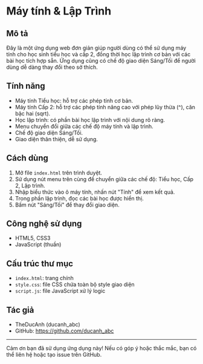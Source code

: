 # Máy tính & Lập Trình

## Mô tả
Đây là một ứng dụng web đơn giản giúp người dùng có thể sử dụng máy tính cho học sinh tiểu học và cấp 2, đồng thời học lập trình cơ bản với các bài học tích hợp sẵn. Ứng dụng cũng có chế độ giao diện Sáng/Tối để người dùng dễ dàng thay đổi theo sở thích.

## Tính năng
- Máy tính Tiểu học: hỗ trợ các phép tính cơ bản.
- Máy tính Cấp 2: hỗ trợ các phép tính nâng cao với phép lũy thừa (^), căn bậc hai (sqrt).
- Học lập trình: có phần bài học lập trình với nội dung rõ ràng.
- Menu chuyển đổi giữa các chế độ máy tính và lập trình.
- Chế độ giao diện Sáng/Tối.
- Giao diện thân thiện, dễ sử dụng.

## Cách dùng
1. Mở file `index.html` trên trình duyệt.
2. Sử dụng nút menu trên cùng để chuyển giữa các chế độ: Tiểu học, Cấp 2, Lập trình.
3. Nhập biểu thức vào ô máy tính, nhấn nút "Tính" để xem kết quả.
4. Trong phần lập trình, đọc các bài học được hiển thị.
5. Bấm nút "Sáng/Tối" để thay đổi giao diện.

## Công nghệ sử dụng
- HTML5, CSS3
- JavaScript (thuần)

## Cấu trúc thư mục
- `index.html`: trang chính
- `style.css`: file CSS chứa toàn bộ style giao diện
- `script.js`: file JavaScript xử lý logic

## Tác giả
- TheDucAnh (ducanh_abc)
- GitHub: https://github.com/ducanh_abc

---

Cảm ơn bạn đã sử dụng ứng dụng này! Nếu có góp ý hoặc thắc mắc, bạn có thể liên hệ hoặc tạo issue trên GitHub.
